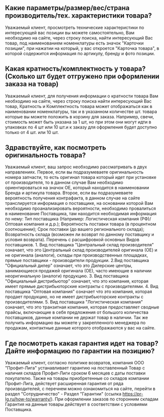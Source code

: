 ## Какие параметры/размер/вес/страна производитель/тех. характеристики товара?

Уважаемый клиент, просмотреть технические характеристики по интересующей вас позиции вы можете
самостоятельно, Вам необходимо на сайте, через строку поиска, найти интересующий Вас товар, под
наименованием номенклатуры есть значок "Карточки позиции", при нажатии на который, у вас откроется
"Карточка товара", в которой содержится информация по артикулу, бренду и фото позиции.

## Какая кратность/комплектность у товара? (Сколько шт будет отгружено при оформлении заказа на товар)

Уважаемый клиент, для получения информации о кратности товара Вам необходимо на сайте, через строку
поиска найти интересующий Вас товар, Кратность и Комплектность товара может отображаться как в
наименовании номенклатуры, так и в указанном количестве шт. товара которые вы можете положить в
корзину для заказа. Например, свечи, стоимость может быть указана за 1 шт, но при этом они могут
идти в упаковках по 4 шт или 10 шт.и к заказу для оформления будет доступно только от 4 шт. или 10
шт.

## Здравствуйте, как посмотреть оригинальность товара?

Уважаемый клиент, ваш запрос необходимо рассматривать в двух направлениях. Первое, если вы
подразумеваете оригинальность номера запчасти, то есть оригинал товара который идет при установке от
производителя, то в данном случае Вам необходимо ориентироваться на значок ОЕ, который находится в
наименовании Бренда и артикула товара. Второе, если вы подразумеваете вероятность получения
контрафакта, в данном случае на сайте транслируется информация о поставщике, на основании которой
Вам необходимо проанализировать вероятности, необходимо провалиться в наименование Поставщика, там
находится необходимая информация по нему: Тип поставщика (Например: Логистическая компания
(РФ)/Оптовая компания и д.р.); Вероятность поставки товара (в процентном соотношении); Срок поставки
(до вашего регионального склада); Возвратность склада (возможен ли возврат по данному поставщику и
условия возврата). Перечень с расшифровкой основных Видов поставщиков. 1. Вид поставщика
"Центральный склад производителя" означает, что это Центральный склад производителей оригинала (ОЕ)
и не оригинала (аналоги), склады при производственных площадках, прямые поставщики - производители
продукции. 2.Вид поставщика "Официальный дилер" означает, что это Дилерские центры, занимающиеся
продажей оригинала (ОЕ), часто имеющие в наличии неоригинальную (аналоги) продукцию. 3. Вид
поставщика "Официальный дистрибьютор" означает, что это компания, которая имеет прямые
дистрибьюторские контракты с производителями. 4. Вид поставщика "Оптовая компания" означает что это
компания, которая продает продукцию, но не имеет дистрибьюторские контракты с производителями. 5.
Вид поставщика "Логистическая компания" означает, что это транзитная компания, которая предоставляет
сводные прайсы, включающие в себя предложения от большого количества поставщиков, данные компании не
держат товар в наличии. Так же получить информацию вы можете у закрепленного менеджера по продажам,
контактные данные которого отображаются у вас на сайте.

## Где посмотреть какая гарантия идет на товар? Дайте информацию по гарантии на позицию?

Уважаемый клиент, согласно политике возвратов, компания ООО "Профит-Лига" устанавливает гарантию на
поставленный Товар с наличия складов Профит-Лиги сроком 6 месяцев с даты поставки покупателю. Также
на товары приобретенные со складов компании Профит-Лига, действует расширенная гарантия от ряда
производителей, с перечнем можно ознакомиться на сайте, перейти в раздел "Сотрудничество" - Раздел
"Гарантии" (ссылка https://pr-lg.ru/how-to/warranty/). При оформлении заказов по сторонним складам
Гарантия на данные товары действует в соответствии с условиями Поставщика.
